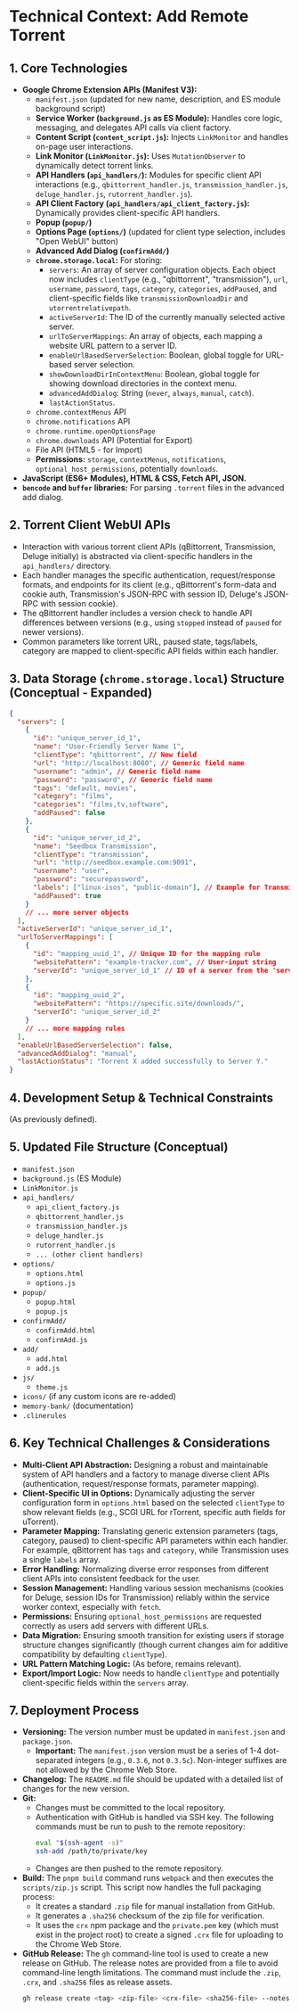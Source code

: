 # Technical Context: Add Remote Torrent

## 1. Core Technologies
-   **Google Chrome Extension APIs (Manifest V3):**
    -   `manifest.json` (updated for new name, description, and ES module background script)
    -   **Service Worker (`background.js` as ES Module):** Handles core logic, messaging, and delegates API calls via client factory.
    -   **Content Script (`content_script.js`):** Injects `LinkMonitor` and handles on-page user interactions.
    -   **Link Monitor (`LinkMonitor.js`):** Uses `MutationObserver` to dynamically detect torrent links.
    -   **API Handlers (`api_handlers/`):** Modules for specific client API interactions (e.g., `qbittorrent_handler.js`, `transmission_handler.js`, `deluge_handler.js`, `rutorrent_handler.js`).
    -   **API Client Factory (`api_handlers/api_client_factory.js`):** Dynamically provides client-specific API handlers.
    -   **Popup (`popup/`)**
    -   **Options Page (`options/`)** (updated for client type selection, includes "Open WebUI" button)
    -   **Advanced Add Dialog (`confirmAdd/`)**
    -   **`chrome.storage.local`:** For storing:
        -   `servers`: An array of server configuration objects. Each object now includes `clientType` (e.g., "qbittorrent", "transmission"), `url`, `username`, `password`, `tags`, `category`, `categories`, `addPaused`, and client-specific fields like `transmissionDownloadDir` and `utorrentrelativepath`.
        -   `activeServerId`: The ID of the currently manually selected active server.
        -   `urlToServerMappings`: An array of objects, each mapping a website URL pattern to a server ID.
        -   `enableUrlBasedServerSelection`: Boolean, global toggle for URL-based server selection.
        -   `showDownloadDirInContextMenu`: Boolean, global toggle for showing download directories in the context menu.
        -   `advancedAddDialog`: String (`never`, `always`, `manual`, `catch`).
        -   `lastActionStatus`.
    -   `chrome.contextMenus` API
    -   `chrome.notifications` API
    -   `chrome.runtime.openOptionsPage`
    -   `chrome.downloads` API (Potential for Export)
    -   File API (HTML5 - for Import)
    -   **Permissions:** `storage`, `contextMenus`, `notifications`, `optional_host_permissions`, potentially `downloads`.
-   **JavaScript (ES6+ Modules), HTML & CSS, Fetch API, JSON.**
-   **`bencode` and `buffer` libraries:** For parsing `.torrent` files in the advanced add dialog.

## 2. Torrent Client WebUI APIs
-   Interaction with various torrent client APIs (qBittorrent, Transmission, Deluge initially) is abstracted via client-specific handlers in the `api_handlers/` directory.
-   Each handler manages the specific authentication, request/response formats, and endpoints for its client (e.g., qBittorrent's form-data and cookie auth, Transmission's JSON-RPC with session ID, Deluge's JSON-RPC with session cookie).
-   The qBittorrent handler includes a version check to handle API differences between versions (e.g., using `stopped` instead of `paused` for newer versions).
-   Common parameters like torrent URL, paused state, tags/labels, category are mapped to client-specific API fields within each handler.

## 3. Data Storage (`chrome.storage.local`) Structure (Conceptual - Expanded)

```json
{
  "servers": [
    {
      "id": "unique_server_id_1",
      "name": "User-Friendly Server Name 1",
      "clientType": "qbittorrent", // New field
      "url": "http://localhost:8080", // Generic field name
      "username": "admin", // Generic field name
      "password": "password", // Generic field name
      "tags": "default, movies",
      "category": "films",
      "categories": "films,tv,software",
      "addPaused": false
    },
    {
      "id": "unique_server_id_2",
      "name": "Seedbox Transmission",
      "clientType": "transmission",
      "url": "http://seedbox.example.com:9091",
      "username": "user",
      "password": "securepassword",
      "labels": ["linux-isos", "public-domain"], // Example for Transmission
      "addPaused": true
    }
    // ... more server objects
  ],
  "activeServerId": "unique_server_id_1",
  "urlToServerMappings": [
    {
      "id": "mapping_uuid_1", // Unique ID for the mapping rule
      "websitePattern": "example-tracker.com", // User-input string
      "serverId": "unique_server_id_1" // ID of a server from the 'servers' array
    },
    {
      "id": "mapping_uuid_2",
      "websitePattern": "https://specific.site/downloads/",
      "serverId": "unique_server_id_2"
    }
    // ... more mapping rules
  ],
  "enableUrlBasedServerSelection": false,
  "advancedAddDialog": "manual",
  "lastActionStatus": "Torrent X added successfully to Server Y."
}
```

## 4. Development Setup & Technical Constraints
(As previously defined).

## 5. Updated File Structure (Conceptual)
-   `manifest.json`
-   `background.js` (ES Module)
-   `LinkMonitor.js`
-   `api_handlers/`
    -   `api_client_factory.js`
    -   `qbittorrent_handler.js`
    -   `transmission_handler.js`
    -   `deluge_handler.js`
    -   `rutorrent_handler.js`
    -   `... (other client handlers)`
-   `options/`
    -   `options.html`
    -   `options.js`
-   `popup/`
    -   `popup.html`
    -   `popup.js`
-   `confirmAdd/`
    -   `confirmAdd.html`
    -   `confirmAdd.js`
-   `add/`
    -   `add.html`
    -   `add.js`
-   `js/`
    -   `theme.js`
-   `icons/` (if any custom icons are re-added)
-   `memory-bank/` (documentation)
-   `.clinerules`

## 6. Key Technical Challenges & Considerations
-   **Multi-Client API Abstraction:** Designing a robust and maintainable system of API handlers and a factory to manage diverse client APIs (authentication, request/response formats, parameter mapping).
-   **Client-Specific UI in Options:** Dynamically adjusting the server configuration form in `options.html` based on the selected `clientType` to show relevant fields (e.g., SCGI URL for rTorrent, specific auth fields for uTorrent).
-   **Parameter Mapping:** Translating generic extension parameters (tags, category, paused) to client-specific API parameters within each handler. For example, qBittorrent has `tags` and `category`, while Transmission uses a single `labels` array.
-   **Error Handling:** Normalizing diverse error responses from different client APIs into consistent feedback for the user.
-   **Session Management:** Handling various session mechanisms (cookies for Deluge, session IDs for Transmission) reliably within the service worker context, especially with `fetch`.
-   **Permissions:** Ensuring `optional_host_permissions` are requested correctly as users add servers with different URLs.
-   **Data Migration:** Ensuring smooth transition for existing users if storage structure changes significantly (though current changes aim for additive compatibility by defaulting `clientType`).
-   **URL Pattern Matching Logic:** (As before, remains relevant).
-   **Export/Import Logic:** Now needs to handle `clientType` and potentially client-specific fields within the `servers` array.

## 7. Deployment Process
-   **Versioning:** The version number must be updated in `manifest.json` and `package.json`.
    -   **Important:** The `manifest.json` version must be a series of 1-4 dot-separated integers (e.g., `0.3.6`, not `0.3.5c`). Non-integer suffixes are not allowed by the Chrome Web Store.
-   **Changelog:** The `README.md` file should be updated with a detailed list of changes for the new version.
-   **Git:**
    -   Changes must be committed to the local repository.
    -   Authentication with GitHub is handled via SSH key. The following commands must be run to push to the remote repository:
        ```bash
        eval "$(ssh-agent -s)"
        ssh-add /path/to/private/key
        ```
    -   Changes are then pushed to the remote repository.
-   **Build:** The `pnpm build` command runs `webpack` and then executes the `scripts/zip.js` script. This script now handles the full packaging process:
    -   It creates a standard `.zip` file for manual installation from GitHub.
    -   It generates a `.sha256` checksum of the zip file for verification.
    -   It uses the `crx` npm package and the `private.pem` key (which must exist in the project root) to create a signed `.crx` file for uploading to the Chrome Web Store.
-   **GitHub Release:** The `gh` command-line tool is used to create a new release on GitHub. The release notes are provided from a file to avoid command-line length limitations. The command must include the `.zip`, `.crx`, and `.sha256` files as release assets.
    ```bash
    gh release create <tag> <zip-file> <crx-file> <sha256-file> --notes-file <notes-file>
    ```
